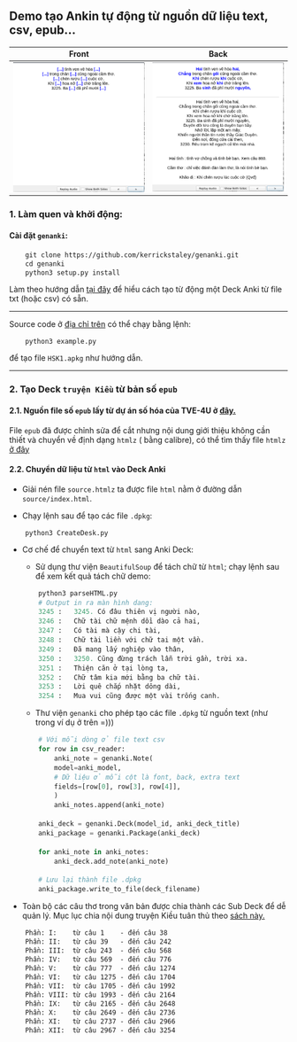 ## Demo tạo  Ankin tự động từ nguồn dữ liệu text, csv, epub...
Front             |  Back
:-------------------------:|:-------------------------:
![](preview/frontCard.png)  |  ![](preview/backCard.png)

### 1. Làm quen và khởi động:
#### Cài đặt `genanki`:

```
    git clone https://github.com/kerrickstaley/genanki.git
    cd genanki
    python3 setup.py install
```

Làm theo hướng dẫn [tại đây](ref:https://charly-lersteau.com/posts/2019-11-17-create-anki-deck-csv/) để hiểu cách tạo từ động một Deck Anki từ file txt (hoặc csv) có sẵn.

***
Source code ở [địa chỉ trên](ref:https://charly-lersteau.com/posts/2019-11-17-create-anki-deck-csv/) có thể chạy bằng lệnh:
```
    python3 example.py
```
để tạo file `HSK1.apkg` như hướng dẫn.
***

### 2. Tạo Deck `truyện Kiều` từ bản số `epub`

#### 2.1. Nguồn file số `epub` lấy từ dự án số hóa của TVE-4U ở [đây.](http://tve-4u.org/threads/truye%CC%A3n-kie%CC%80u-nguye%CC%83n-du-ha%CC%80-huy-gia%CC%81p-nguye%CC%83n-tha%CC%A3ch-giang-1000qsv1tvb-0112.30643/)

File `epub` đã được chỉnh sửa để cắt nhưng nội dung giới thiệu không cần thiết và chuyển về định dạng `htmlz` ( bằng calibre), có thể tìm thấy file `htmlz` [ở đây]()

#### 2.2. Chuyển dữ liệu từ `html` vào Deck Anki

- Giải nén file `source.htmlz` ta được file `html` nằm ở đường dẫn `source/index.html`.

- Chạy lệnh sau để tạo các file `.dpkg`:
```
    python3 CreateDesk.py
```
+ Cơ chế để chuyển text từ `html` sang Anki Deck:

    - Sử dụng thư viện `BeautifulSoup` để tách chữ từ `html`; chạy lệnh sau để xem kết quả tách chữ demo:

    ``` python
        python3 parseHTML.py
        # Output in ra màn hình dang:
        3245 :   3245. Có đâu thiên vị người nào,
        3246 :   Chữ tài chữ mệnh dồi dào cả hai,
        3247 :   Có tài mà cậy chi tài,
        3248 :   Chữ tài liền với chữ tai một vần.
        3249 :   Đã mang lấy nghiệp vào thân, 
        3250 :   3250. Cũng đừng trách lẫn trời gần, trời xa.
        3251 :   Thiện căn ở tại lòng ta, 
        3252 :   Chữ tâm kia mới bằng ba chữ tài. 
        3253 :   Lời quê chắp nhặt dông dài, 
        3254 :   Mua vui cũng được một vài trống canh.
    ```

    - Thư viện `genanki` cho phép tạo các file `.dpkg` từ nguồn text (như trong ví dụ ở trên =)))
    
    ``` python 
        # Với mỗi dòng ở file text csv
        for row in csv_reader:
            anki_note = genanki.Note(
            model=anki_model,
            # Dữ liệu ở mỗi cột là font, back, extra text
            fields=[row[0], row[3], row[4]],
            )
            anki_notes.append(anki_note)

        anki_deck = genanki.Deck(model_id, anki_deck_title)
        anki_package = genanki.Package(anki_deck)

        for anki_note in anki_notes:
            anki_deck.add_note(anki_note)

        # Lưu lại thành file .dpkg
        anki_package.write_to_file(deck_filename)
    ```
* Toàn bộ các câu thơ trong văn bản được chia thành các Sub Deck để dễ quản lý. Mục lục chia nội dung truyện Kiều tuân thủ theo [sách này.](http://tve-4u.org/threads/truyen-thuy-kieu-bu%CC%80i-ky%CC%89-va%CC%80-tra%CC%80n-tro%CC%A3ng-kim-hie%CC%A3u-kha%CC%89o-1000qsv1tvb-0319.30608/)
```
    Phần: I:    từ câu 1    - đến câu 38
    Phần: II:   từ câu 39   - đến câu 242
    Phần: III:  từ câu 243  - đến câu 568
    Phần: IV:   từ câu 569  - đến câu 776
    Phần: V:    từ câu 777  - đến câu 1274
    Phần: VI:   từ câu 1275 - đến câu 1704
    Phần: VII:  từ câu 1705 - đến câu 1992
    Phần: VIII: từ câu 1993 - đến câu 2164
    Phần: IX:   từ câu 2165 - đến câu 2648
    Phần: X:    từ câu 2649 - đến câu 2736
    Phần: XI:   từ câu 2737 - đến câu 2966
    Phần: XII:  từ câu 2967 - đến câu 3254
```